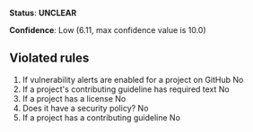 **Status**: **UNCLEAR**

**Confidence**: Low (6.11, max confidence value is 10.0)

## Violated rules

1.  If vulnerability alerts are enabled for a project on GitHub No
1.  If a project's contributing guideline has required text No
1.  If a project has a license No
1.  Does it have a security policy? No
1.  If a project has a contributing guideline No
